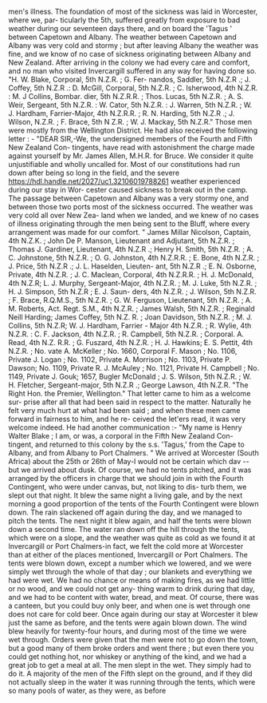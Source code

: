 men's illness. The foundation of most of the sickness was laid in Worcester, where we, par- ticularly the 5th, suffered greatly from exposure to bad weather during our seventeen days there, and on board the 'Tagus ' between Capetown and Albany. The weather between Capetown and Albany was very cold and stormy ; but after leaving Albany the weather was fine, and we know of no case of sickness originating between Albany and New Zealand. After arriving in the colony we had every care and comfort, and no man who visited Invercargill suffered in any way for having done so. "H. W. Blake, Corporal, 5th N.Z.R. ; G. Fer- nandos, Saddler, 5th N.Z.R .; J. Coffey, 5th N.Z.R .: D. McGill, Corporal, 5th N.Z.R. ; C. Isherwood, 4th N.Z.R. : M. J Collins, Bombar. dier, 5th N.Z.R.R. ; Thos. Lucas, 5th N.Z.R. ; A. S. Weir, Sergeant, 5th N.Z.R. : W. Cator, 5th N.Z.R. : J. Warren, 5th N.Z.R. ; W. J. Hardham, Farrier-Major, 4th N.Z.R.R. ; R. N. Harding, 5th N.Z.R .; J. Wilson, N.Z.R. ; F. Brace, 5th N Z.R. ; W. J. Mackay, 5th N.Z.R." Those men were mostly from the Wellington District. He had also received the following letter : - "DEAR SIR,-We, the undersigned members of the Fourth and Fifth New Zealand Con- tingents, have read with astonishment the charge made against yourself by Mr. James Allen, M.H.R. for Bruce. We consider it quite unjustifiable and wholly uncalled for. Most of our constitutions had run down after being so long in the field, and the severe https://hdl.handle.net/2027/uc1.32106019788261 weather experienced during our stay in Wor- cester caused sickness to break out in the camp. The passage between Capetown and Albany was a very stormy one, and between those two ports most of the sickness occurred. The weather was very cold all over New Zea- land when we landed, and we knew of no cases of illness originating through the men being sent to the Bluff, where every arrangement was made for our comfort. " James Millar Nicolson, Captain, 4th N.Z.K. ; John De P. Manson, Lieutenant and Adjutant, 5th N.Z.R. ; Thomas J. Gardiner, Lieutenant, 4th N.Z.R .; Henry H. Smith, 5th N.Z.R. ; A. C. Johnstone, 5th N.Z.R. ; O. G. Johnston, 4th N.Z.R.R. ; E. Bone, 4th N.Z.R. ; J. Price, 5th N.Z.R .; J. L. Haselden, Lieuten- ant, 5th N.Z.R .; E. N. Osborne, Private, 4th N.Z.R. ; J. C. Maclean, Corporal, 4th N.Z.R.R. ; H. J. McDonald, 4th N.Z.R; L. J. Murphy, Sergeant-Major, 4th N.Z.R. ; M. J. Luke, 5th N.Z.R. ; H. J. Simpson, 5th N.Z.R ; E. J. Saun- ders, 4th N.Z.R. ; J. Wilson, 5th N.Z.R. ; F. Brace, R.Q.M.S., 5th N.Z.R. ; G. W. Ferguson, Lieutenant, 5th N.Z.R. ; A. M. Roberts, Act. Regt. S.M., 4th N.Z.R. ; James Walsh, 5th N.Z.R. ; Reginald Neill Harding; James Coffey, 5th N.Z. R. ; Joan Davidson, 5th N.Z.R. ; M. J. Collins, 5th N.Z.R; W. J. Hardham, Farrier - Major 4th N.Z.R. ; R. Wylie, 4th N.Z.R. : C. F. Jackson, 4th N.Z.R. ; R. Campbell, 5th N.Z.R. ; Corporal. A. Read, 4th N.Z. R.R. ; G. Fuszard, 4th N.Z.R. ; H. J. Hawkins; E. S. Pettit, 4th N.Z.R. ; No. vate A. McKeller ; No. 1660, Corporal F. Mason ; No. 1106, Private J. Logan ; No. 1102, Private A. Morrison ; No. 1103, Private P. Dawson; No. 1109, Private R. J. McAuley ; No. 1121, Private H. Campbell ; No. 1149, Private J. Gouk; 1657, Bugler McDonald ; J. S. Wilson, 5th N.Z.R. ; W. H. Fletcher, Sergeant-major, 5th N.Z.R .; George Lawson, 4th N.Z.R. "The Right Hon. the Premier, Wellington." That letter came to him as a welcome sur- prise after all that had been said in respect to the matter. Naturally he felt very much hurt at what had been said ; and when these men came forward in fairness to him, and he re- ceived the let'ers read, it was very welcome indeed. He had another communication :- "My name is Henry Walter Blake ; I am, or was, a corporal in the Fifth New Zealand Con- tingent, and returned to this colony by the s.s. 'Tagus,' from the Cape to Albany, and from Albany to Port Chalmers. " We arrived at Worcester (South Africa) about the 25th or 26th of May-I would not be certain which dav -- but we arrived about dusk. Of course, we had no tents pitched, and it was arranged by the officers in charge that we should join in with the Fourth Contingent, who were under canvas, but, not liking to dis- turb them, we slept out that night. It blew the same night a living gale, and by the next morning a good proportion of the tents of the Fourth Contingent were blown down. The rain slackened off again during the day, and we managed to pitch the tents. The next night it blew again, and half the tents were blown down a second time. The water ran down off the hill through the tents, which were on a slope, and the weather was quite as cold as we found it at Invercargill or Port Chalmers-in fact, we felt the cold more at Worcester than at either of the places mentioned, Invercargill or Port Chalmers. The tents were blown down, except a number which we lowered, and we were simply wet through the whole of that day ; our blankets and everything we had were wet. We had no chance or means of making fires, as we had little or no wood, and we could not get any- thing warm to drink during that day, and we had to be content with water, bread, and meat. Of course, there was a canteen, but you could buy only beer, and when one is wet through one does not care for cold beer. Once again during our stay at Worcester it blew just the same as before, and the tents were again blown down. The wind blew heavily for twenty-four hours, and during most of the time we were wet through. Orders were given that the men were not to go down the town, but a good many of them broke orders and went there ; but even there you could get nothing hot, nor whiskey or anything of the kind, and we had a great job to get a meal at all. The men slept in the wet. They simply had to do it. A majority of the men of the Fifth slept on the ground, and if they did not actually sleep in the water it was running through the tents, which were so many pools of water, as they were, as before 